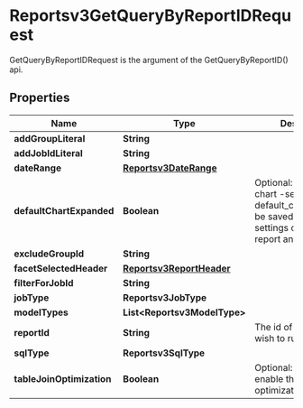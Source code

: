

# Reportsv3GetQueryByReportIDRequest

GetQueryByReportIDRequest is the argument of the GetQueryByReportID() api.

## Properties

| Name | Type | Description | Notes |
|------------ | ------------- | ------------- | -------------|
|**addGroupLiteral** | **String** |  |  [optional] |
|**addJobIdLiteral** | **String** |  |  [optional] |
|**dateRange** | [**Reportsv3DateRange**](Reportsv3DateRange.md) |  |  [optional] |
|**defaultChartExpanded** | **Boolean** | Optional: if report has chart -send  default_chart_expanded be saved in user settings collection per report and user. |  [optional] |
|**excludeGroupId** | **String** |  |  [optional] |
|**facetSelectedHeader** | [**Reportsv3ReportHeader**](Reportsv3ReportHeader.md) |  |  [optional] |
|**filterForJobId** | **String** |  |  [optional] |
|**jobType** | **Reportsv3JobType** |  |  [optional] |
|**modelTypes** | **List&lt;Reportsv3ModelType&gt;** |  |  [optional] |
|**reportId** | **String** | The id of the Report we wish to run. |  [optional] |
|**sqlType** | **Reportsv3SqlType** |  |  [optional] |
|**tableJoinOptimization** | **Boolean** | Optional: disable or enable the table join optimization. |  [optional] |



